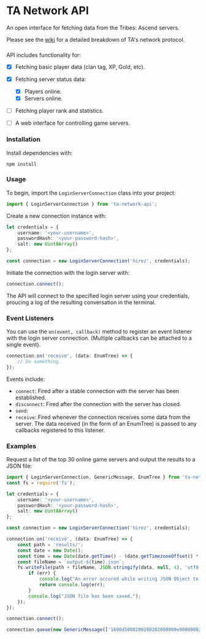 # TA Network API

An open interface for fetching data from the Tribes: Ascend servers.

Please see the [wiki](https://github.com/wilderzone/ta-network-api/wiki) for a detailed breakdown of TA's network protocol.

###


API includes functionality for:  
- [x] Fetching basic player data (clan tag, XP, Gold, etc).
- [x] Fetching server status data:
  - [x] Players online.
  - [x] Servers online.
- [ ] Fetching player rank and statistics.
- [ ] A web interface for controlling game servers.


### Installation

Install dependencies with:
```
npm install
```


### Usage

To begin, import the `LoginServerConnection` class into your project:
```typescript
import { LoginServerConnection } from 'ta-network-api';
```

Create a new connection instance with:
```typescript
let credentials = {
	username: '<your-username>',
	passwordHash: '<your-password-hash>',
	salt: new Uint8Array()
};

const connection = new LoginServerConnection('hirez', credentials);
```

Initiate the connection with the login server with:
```typescript
connection.connect();
```

The API will connect to the specified login server using your credentials, proucing a log of the resulting conversation in the terminal.


### Event Listeners

You can use the `on(event, callback)` method to register an event listener with the login server connection. (Multiple callbacks can be attached to a single event).

```typescript
connection.on('receive', (data: EnumTree) => {
	// Do something.
});
```

Events include:
- `connect`: Fired after a stable connection with the server has been established.
- `disconnect`: Fired after the connection with the server has closed.
- `send`:
- `receive`: Fired whenever the connection receives some data from the server. The data received (in the form of an EnumTree) is passed to any callbacks registered to this listener.


### Examples

Request a list of the top 30 online game servers and output the results to a JSON file:
```typescript
import { LoginServerConnection, GenericMessage, EnumTree } from 'ta-network-api';
const fs = require('fs');

let credentials = {
	username: '<your-username>',
	passwordHash: '<your-password-hash>',
	salt: new Uint8Array()
};

const connection = new LoginServerConnection('hirez', credentials);

connection.on('receive', (data: EnumTree) => {
	const path = 'results/';
	const date = new Date();
	const time = new Date(date.getTime() - (date.getTimezoneOffset() * 60 * 1000)).toISOString().split(':').join('-').split('.').join('-').split('Z')[0];
	const fileName = `output-${time}.json`;
	fs.writeFile(path + fileName, JSON.stringify(data, null, 4), 'utf8', function (err: any) {
		if (err) {
			console.log("An error occured while writing JSON Object to File.");
			return console.log(err);
		}
		console.log("JSON file has been saved.");
	});
});

connection.connect();

connection.queue(new GenericMessage(['1600d5000200280202000000e90000002b0000002d000000']));

```